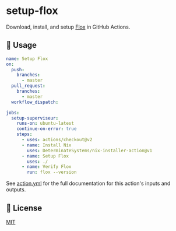 # setup-flox

Download, install, and setup [Flox](https://floxdev.com/) in GitHub Actions.

## 🚀 Usage

```yaml
name: Setup Flox
on:
  push:
    branches:
      - master
  pull_request:
    branches:
      - master
  workflow_dispatch:

jobs:
  setup-superviseur:
    runs-on: ubuntu-latest
    continue-on-error: true
    steps:
      - uses: actions/checkout@v2
      - name: Install Nix
        uses: DeterminateSystems/nix-installer-action@v1
      - name: Setup Flox
        uses: ./
      - name: Verify Flox
        run: flox --version
```

See [action.yml](action.yml) for the full documentation for this action's inputs and outputs.

## 📝 License
[MIT](LICENSE)
